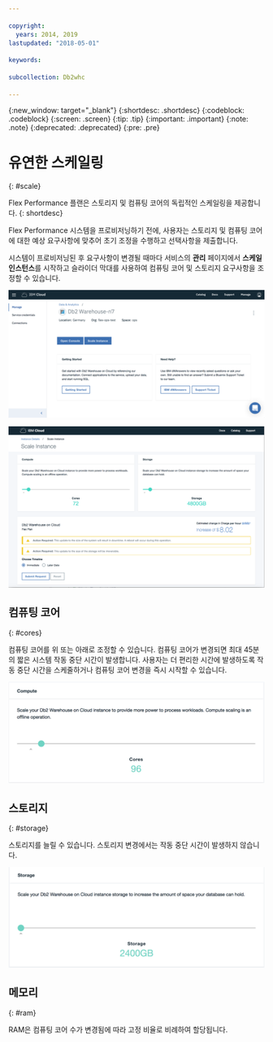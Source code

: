 ```yaml
---

copyright:
  years: 2014, 2019
lastupdated: "2018-05-01"

keywords:

subcollection: Db2whc

---
```


<!-- Attribute definitions --> 
{:new_window: target="_blank"}
{:shortdesc: .shortdesc}
{:codeblock: .codeblock}
{:screen: .screen}
{:tip: .tip}
{:important: .important}
{:note: .note}
{:deprecated: .deprecated}
{:pre: .pre}

# 유연한 스케일링
{: #scale}

Flex Performance 플랜은 스토리지 및 컴퓨팅 코어의 독립적인 스케일링을 제공합니다. 
{: shortdesc}

Flex Performance 시스템을 프로비저닝하기 전에, 사용자는 스토리지 및 컴퓨팅 코어에 대한 예상 요구사항에 맞추어 초기 조정을 수행하고 선택사항을 제출합니다.

시스템이 프로비저닝된 후 요구사항이 변경될 때마다 서비스의 **관리** 페이지에서 **스케일 인스턴스**를 시작하고 슬라이더 막대를 사용하여 컴퓨팅 코어 및 스토리지 요구사항을 조정할 수 있습니다.

![웹 콘솔 컴퓨팅 코어 페이지의 보기](images/launch.png)

![웹 콘솔 컴퓨팅 코어 페이지의 보기](images/scaling_full.png)

## 컴퓨팅 코어
{: #cores}

컴퓨팅 코어를 위 또는 아래로 조정할 수 있습니다. 컴퓨팅 코어가 변경되면 최대 45분의 짧은 시스템 작동 중단 시간이 발생합니다. 사용자는 더 편리한 시간에 발생하도록 작동 중단 시간을 스케줄하거나 컴퓨팅 코어 변경을 즉시 시작할 수 있습니다.

![웹 콘솔 컴퓨팅 코어 페이지의 보기](images/cores.png)

## 스토리지
{: #storage}

스토리지를 늘릴 수 있습니다. 스토리지 변경에서는 작동 중단 시간이 발생하지 않습니다.

![웹 콘솔 스토리지 페이지의 보기](images/storage.png)

## 메모리
{: #ram}

RAM은 컴퓨팅 코어 수가 변경됨에 따라 고정 비율로 비례하여 할당됩니다.

